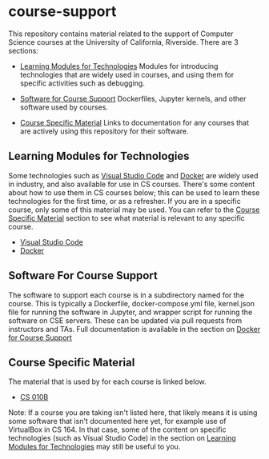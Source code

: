# course-support

This repository contains material related to the support of Computer Science courses
at the University of California, Riverside.  There are 3 sections:

- [Learning Modules for Technologies](#learning-modules-for-technologies) Modules for introducing 
technologies that are widely used in courses, and using them for specific activities such as debugging.

- [Software for Course Support](#software-for-course-support) Dockerfiles, Jupyter kernels, and other
software used by courses.

- [Course Specific Material](#course-specific-material) Links to documentation for any courses that are 
actively using this repository for their software.

## Learning Modules for Technologies

Some technologies such as <a target="_blank" rel="noopener noreferrer" href="https://code.visualstudio.com/">Visual Studio Code</a> and 
<a target="_blank" rel="noopener noreferrer" href="https://docs.docker.com/get-docker/">Docker</a> are widely used in industry, and also 
available for use in CS courses. There's some content about how to use them in CS 
courses below; this can be used to learn these technologies for the first time, or 
as a refresher.  If you are in a specific course, only some of this material may be 
used.  You can refer to the [Course Specific Material](#course-specific-material) section to see 
what material is relevant to any specific course.

- [Visual Studio Code](/learning_modules/vscode/README.md)
- [Docker](/learning_modules/docker)

## Software For Course Support

The software to support each course is in a subdirectory named for the course.  This is typically a Dockerfile, 
docker-compose.yml file, kernel.json file for running the software in Jupyter, and wrapper script for running
the software on CSE servers. These can be updated via pull requests from instructors and TAs.  Full documentation 
is available in the section on [Docker for Course Support](docker/README.md)

## Course Specific Material

The material that is used by for each course is linked below.

- [CS 010B](/courses/cs010b/README.md)

Note: If a course you are taking isn't listed here, that likely means it is using
some software that isn't documented here yet, for example use of VirtualBox in CS 164.
In that case, some of the content on specific technologies (such as Visual Studio Code) 
in the section on [Learning Modules for Technologies](#learning-modules-for-technologies) 
may still be useful to you.


